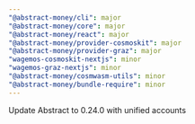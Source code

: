 ```yaml
---
"@abstract-money/cli": major
"@abstract-money/core": major
"@abstract-money/react": major
"@abstract-money/provider-cosmoskit": major
"@abstract-money/provider-graz": major
"wagemos-cosmoskit-nextjs": minor
"wagemos-graz-nextjs": minor
"@abstract-money/cosmwasm-utils": minor
"@abstract-money/bundle-require": minor
---
```


Update Abstract to 0.24.0 with unified accounts
